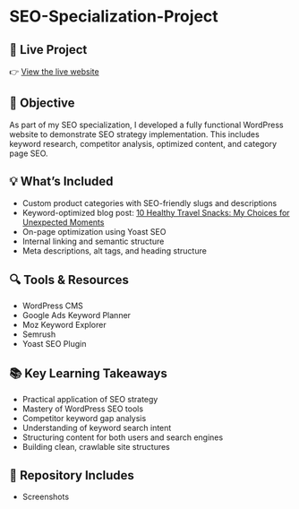 # SEO-Specialization-Project

## 🔗 Live Project
👉 [View the live website](https://fastway.dainele.eu/)

## 🎯 Objective
As part of my SEO specialization, I developed a fully functional WordPress website to demonstrate SEO strategy implementation. This includes keyword research, competitor analysis, optimized content, and category page SEO.

## 💡 What’s Included
- Custom product categories with SEO-friendly slugs and descriptions
- Keyword-optimized blog post: [10 Healthy Travel Snacks: My Choices for Unexpected Moments](https://fastway.dainele.eu/healthy-travel-snacks/)
- On-page optimization using Yoast SEO
- Internal linking and semantic structure
- Meta descriptions, alt tags, and heading structure

## 🔍 Tools & Resources
- WordPress CMS
- Google Ads Keyword Planner
- Moz Keyword Explorer
- Semrush
- Yoast SEO Plugin

## 📚 Key Learning Takeaways
- Practical application of SEO strategy
- Mastery of WordPress SEO tools
- Competitor keyword gap analysis
- Understanding of keyword search intent
- Structuring content for both users and search engines
- Building clean, crawlable site structures

## 📁 Repository Includes
- Screenshots
